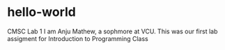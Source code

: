 # hello-world
CMSC Lab 1
I am Anju Mathew, a sophmore at VCU. This was our first lab assigment for Introduction to Programming Class
